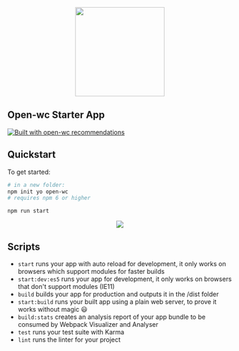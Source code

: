 <p align="center">
  <img width="200" src="https://open-wc.org/hero.png"></img>
</p>

## Open-wc Starter App

[![Built with open-wc recommendations](https://img.shields.io/badge/built%20with-open--wc-blue.svg)](https://github.com/open-wc) 

## Quickstart

To get started:

```sh
# in a new folder:
npm init yo open-wc
# requires npm 6 or higher

npm run start
```

<p align="center">
  <img src="./open-wc-starter-app.png"></img>
</p>

## Scripts

- `start` runs your app with auto reload for development, it only works on browsers which support modules for faster builds
- `start:dev:es5` runs your app for development, it only works on browsers that don't support modules (IE11)
- `build` builds your app for production and outputs it in the /dist folder
- `start:build` runs your built app using a plain web server, to prove it works without magic 😃
- `build:stats` creates an analysis report of your app bundle to be consumed by Webpack Visualizer and Analyser
- `test` runs your test suite with Karma
- `lint` runs the linter for your project
